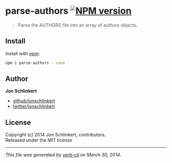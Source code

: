 # parse-authors [![NPM version](https://badge.fury.io/js/parse-authors.png)](http://badge.fury.io/js/parse-authors)

> Parse the AUTHORS file into an array of authors objects.

## Install
Install with [npm](npmjs.org):

```bash
npm i parse-authors --save
```

## Author

**Jon Schlinkert**

+ [github/jonschlinkert](https://github.com/jonschlinkert)
+ [twitter/jonschlinkert](http://twitter.com/jonschlinkert)

## License
Copyright (c) 2014 Jon Schlinkert, contributors.  
Released under the MIT license

***

_This file was generated by [verb-cli](https://github.com/assemble/verb-cli) on March 30, 2014._